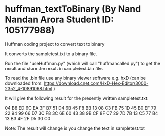 # huffman_textToBinary (By Nand Nandan Arora Student ID: 105177988)
Huffman coding project to convert text to binary

It converts the sampletest.txt to a binary file.

Run the file "useHuffman.py" (which will call "huffmancalled.py") to get the result and store the result in sampletest.bin file.

To read the .bin file use any binary viewer software e.g. hxD (can be downloaded from: https://download.cnet.com/HxD-Hex-Editor/3000-2352_4-10891068.html )

It will give the following result for the presently written sampletest.txt:

04 B8 ED 6C EA 3F B7 51 D4 6B 45 F8 BB 13 08 C3 FB 75 1D 45 B0 EF 79 22 94 99 66 D7 3C F8 3C 6E 60 43 38 9B CF 8F C7 29 7D 7B 13 C5 77 B4 13 B3 4F 2F D5 30 C0

Note: The result will change is you change the text in sampletest.txt
